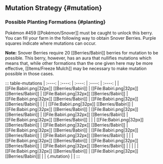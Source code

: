 ## Mutation Strategy {#mutation}

### Possible Planting Formations {#planting}

Pokémon #459 [[Pokémon/Snover]] must be caught to unlock this berry. You can fill your farm in the following way to obtain Snover Berries. Purple squares indicate where mutations can occur.

**Note:** Snover Berries require 20 [[Berries/Babiri]] berries for mutation to be possible. This berry, however, has an aura that nullifies mutations which means that, while other formations than the one given here may be more effective, [[Items/Freeze Mulch]] may be necessary to make mutation possible in those cases.

::: table-mutations
| :----: | :----: | :----: | :----: | :----: |
| [[File:Babiri.png\|32px]] [[Berries/Babiri]] | [[File:Babiri.png\|32px]] [[Berries/Babiri]] | [[File:Babiri.png\|32px]] [[Berries/Babiri]] | [[File:Babiri.png\|32px]] [[Berries/Babiri]] | [[File:Babiri.png\|32px]] [[Berries/Babiri]] | |
| [[File:Babiri.png\|32px]] [[Berries/Babiri]] | [[File:Babiri.png\|32px]] [[Berries/Babiri]] | [[File:Babiri.png\|32px]] [[Berries/Babiri]] | [[File:Babiri.png\|32px]] [[Berries/Babiri]] | [[File:Babiri.png\|32px]] [[Berries/Babiri]] | |
| [[File:Babiri.png\|32px]] [[Berries/Babiri]] | [[File:Babiri.png\|32px]] [[Berries/Babiri]] | [[File:Babiri.png\|32px]] [[Berries/Babiri]] | [[File:Babiri.png\|32px]] [[Berries/Babiri]] | [[File:Babiri.png\|32px]] [[Berries/Babiri]] | |
| [[File:Babiri.png\|32px]] [[Berries/Babiri]] | [[File:Babiri.png\|32px]] [[Berries/Babiri]] | [[File:Babiri.png\|32px]] [[Berries/Babiri]] | | | |
| [[File:Babiri.png\|32px]] [[Berries/Babiri]] | [[File:Babiri.png\|32px]] [[Berries/Babiri]]| | | {.mutation} | |
:::